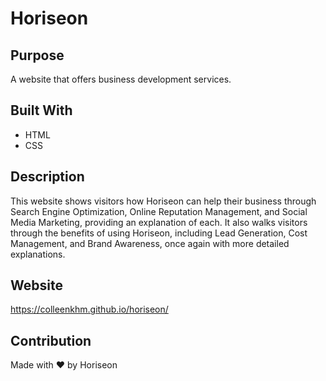# Horiseon

## Purpose
A website that offers business development services.

## Built With
* HTML
* CSS

## Description
This website shows visitors how Horiseon can help their business through Search Engine Optimization, Online Reputation Management, and Social Media Marketing, providing an explanation of each. It also walks visitors through the benefits of using Horiseon, including Lead Generation, Cost Management, and Brand Awareness, once again with more detailed explanations.

## Website
https://colleenkhm.github.io/horiseon/

## Contribution
Made with ❤️ by Horiseon